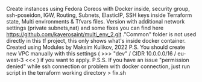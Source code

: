 Create instances using Fedora Coreos with Docker inside, security group, ssh-poseidon, IGW, Routing, Subnets, ElasticIP, SSH keys inside Terraform state, Multi environments & Tfvars files. Version with additional network settings (private subnets,nat) and some fixes you can find here https://github.com/kayerosaint/multi_env_2.git ."Common" folder is not used directly in this tf project, this only shows what's inside docker container. Created using Modules by Maksim Kulikov, 2022 
P.S. You should create new VPC manually with this settings ( >>> "dev" / CIDR 10.0.0.0/16 / eu-west-3 <<< ) if you want to apply.
P.S.S. If you have an issue "permission denied" while ssh connection or problem with docker connection, just run script in the terraform working directory > fix.sh
